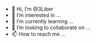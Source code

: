 - 👋 Hi, I’m @3Liber
- 👀 I’m interested in ...
- 🌱 I’m currently learning ...
- 💞️ I’m looking to collaborate on ...
- 📫 How to reach me ...

<!---
3Liber/3Liber is a ✨ special ✨ repository because its `README.md` (this file) appears on your GitHub profile.
You can click the Preview link to take a look at your changes.
--->

